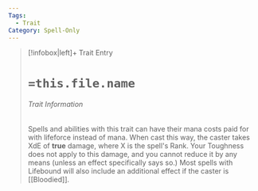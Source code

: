 ```yaml
---
Tags:
  - Trait
Category: Spell-Only
---
```

> [!infobox|left]+ Trait Entry
> # `=this.file.name`
> ###### Trait Information
> Spells and abilities with this trait can have their mana costs paid for with lifeforce instead of mana. When cast this way, the caster takes XdE of **true** damage, where X is the spell's Rank. Your Toughness does not apply to this damage, and you cannot reduce it by any means (unless an effect specifically says so.) Most spells with Lifebound will also include an additional effect if the caster is [[Bloodied]].